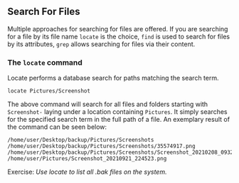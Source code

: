 ## Search For Files

Multiple approaches for searching for files are offered. If you are searching for a file by its file name `locate` is the choice, `find` is used to search for files by its attributes, `grep` allows searching for files via their content.

### The `locate` command

Locate performs a database search for paths matching the search term.

~~~~
locate Pictures/Screenshot
~~~~
The above command will search for all files and folders starting with `Screenshot-` laying under a location containing `Pictures`. It simply searches for the specified search term in the full path of a file. An exemplary result of the command can be seen below:

~~~~
/home/user/Desktop/backup/Pictures/Screenshots
/home/user/Desktop/backup/Pictures/Screenshots/35574917.png
/home/user/Desktop/backup/Pictures/Screenshots/Screenshot_20210208_093220.png
/home/user/Pictures/Screenshot_20210921_224523.png
~~~~

Exercise:
*Use locate to list all .bak files on the system.*

